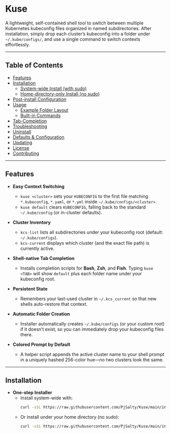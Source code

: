 # Kuse

A lightweight, self-contained shell tool to switch between multiple Kubernetes kubeconfig files organized in named subdirectories. After installation, simply drop each cluster’s kubeconfig into a folder under `~/.kube/configs/`, and use a single command to switch contexts effortlessly.

---

## Table of Contents

- [Features](#features)
- [Installation](#installation)
  - [System-wide Install (with sudo)](#system-wide-install-with-sudo)
  - [Home-directory-only Install (no sudo)](#home-directory-only-install-no-sudo)
- [Post-install Configuration](#post-install-configuration)
- [Usage](#usage)
  - [Example Folder Layout](#example-folder-layout)
  - [Built-in Commands](#built-in-commands)
- [Tab-Completion](#tab-completion)
- [Troubleshooting](#troubleshooting)
- [Uninstall](#uninstall)
- [Defaults & Configuration](#defaults--configuration)
- [Updating](#updating)
- [License](#license)
- [Contributing](#contributing)

---

## Features

- **Easy Context Switching**  
  - `kuse <cluster>` sets your `KUBECONFIG` to the first file matching `*.kubeconfig`, `*.yaml`, or `*.yml` inside `~/.kube/configs/<cluster>`.  
  - `kuse default` clears `KUBECONFIG`, falling back to the standard `~/.kube/config` (or in-cluster defaults).

- **Cluster Inventory**  
  - `kcs-list` lists all subdirectories under your kubeconfig root (default: `~/.kube/configs`).  
  - `kcs-current` displays which cluster (and the exact file path) is currently active.

- **Shell-native Tab Completion**  
  - Installs completion scripts for **Bash**, **Zsh**, and **Fish**. Typing `kuse <TAB>` will show `default` plus each folder name under your kubeconfig root.

- **Persistent State**  
  - Remembers your last-used cluster in `~/.kcs_current` so that new shells auto-restore that context.

- **Automatic Folder Creation**  
  - Installer automatically creates `~/.kube/configs` (or your custom root) if it doesn’t exist, so you can immediately drop your kubeconfig files there.

- **Colored Prompt by Default**  
  - A helper script appends the active cluster name to your shell prompt in a uniquely hashed 256-color hue—no two clusters look the same.



---

## Installation

- **One-step Installer**  
  - Install system-wide with:
    ```bash
    curl -sSL https://raw.githubusercontent.com/PjSalty/Kuse/main/install.sh | sudo bash
    ```
  - Or install under your home directory (no sudo):
    ```bash
    curl -sSL https://raw.githubusercontent.com/PjSalty/Kuse/main/install.sh | bash -s -- --prefix="$HOME/.local"

